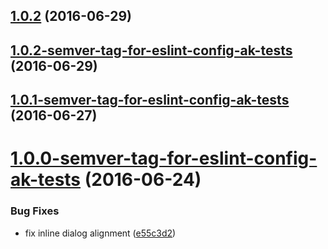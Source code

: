 <a name="1.0.2"></a>
## [1.0.2](https://aui-team-bot/https://bitbucket.org/atlassian/atlaskit-spike/compare/1.0.2-semver-tag-for-eslint-config-ak-tests...v1.0.2) (2016-06-29)



<a name="1.0.2-semver-tag-for-eslint-config-ak-tests"></a>
## [1.0.2-semver-tag-for-eslint-config-ak-tests](https://aui-team-bot/https://bitbucket.org/atlassian/atlaskit-spike/compare/1.0.1-semver-tag-for-eslint-config-ak-tests...1.0.2-semver-tag-for-eslint-config-ak-tests) (2016-06-29)



<a name="1.0.1-semver-tag-for-eslint-config-ak-tests"></a>
## [1.0.1-semver-tag-for-eslint-config-ak-tests](https://aui-team-bot/https://bitbucket.org/atlassian/atlaskit-spike/compare/1.0.0-semver-tag-for-eslint-config-ak-tests...1.0.1-semver-tag-for-eslint-config-ak-tests) (2016-06-27)



<a name="1.0.0-semver-tag-for-eslint-config-ak-tests"></a>
# [1.0.0-semver-tag-for-eslint-config-ak-tests](https://aui-team-bot/https://bitbucket.org/atlassian/atlaskit-spike/compare/e55c3d2...1.0.0-semver-tag-for-eslint-config-ak-tests) (2016-06-24)


### Bug Fixes

* fix inline dialog alignment ([e55c3d2](https://aui-team-bot/https://bitbucket.org/atlassian/atlaskit-spike/commits/e55c3d2))



